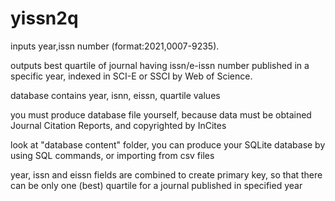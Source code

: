 # yissn2q
inputs year,issn number (format:2021,0007-9235).

outputs best quartile of journal having issn/e-issn number published in a specific year, indexed in SCI-E or SSCI by Web of Science.

database contains year, isnn, eissn, quartile values

you must produce database file yourself, because data must be obtained Journal Citation Reports, and copyrighted by InCites

look at "database content" folder, you can produce your SQLite database by using SQL commands, or importing from csv files

year, issn and eissn fields are combined to create primary key, so that there can be only one (best) quartile for a journal published in specified year

